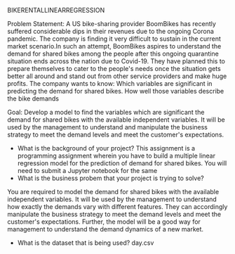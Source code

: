 BIKERENTALLINEARREGRESSION

Problem Statement: 
A US bike-sharing provider BoomBikes has recently suffered considerable dips in their revenues due to the ongoing Corona pandemic. The company is finding it very difficult to sustain in the current market scenario.In such an attempt, BoomBikes aspires to understand the demand for shared bikes among the people after this ongoing quarantine situation ends across the nation due to Covid-19. They have planned this to prepare themselves to cater to the people's needs once the situation gets better all around and stand out from other service providers and make huge profits. The company wants to know: Which variables are significant in predicting the demand for shared bikes. How well those variables describe the bike demands

Goal: 
Develop a model to find the variables which are significant the demand for shared bikes with the available independent variables. It will be used by the management to understand and manipulate the business strategy to meet the demand levels and meet the customer's expectations.



- What is the background of your project?
This assignment is a programming assignment wherein you have to build a multiple linear regression model for the prediction of demand for shared bikes. You will need to submit a Jupyter notebook for the same
- What is the business probem that your project is trying to solve?

You are required to model the demand for shared bikes with the available independent variables. It will be used by the management to understand how exactly the demands vary with different features. They can accordingly manipulate the business strategy to meet the demand levels and meet the customer's expectations. Further, the model will be a good way for management to understand the demand dynamics of a new market. 

- What is the dataset that is being used?
day.csv